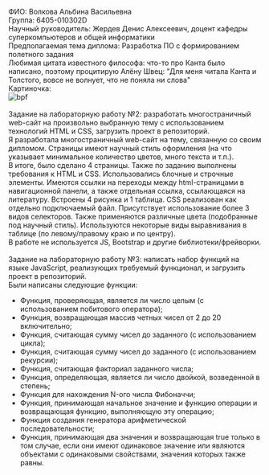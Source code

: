 ФИО: Волкова Альбина Васильевна <br />
Группа: 6405-010302D <br />
Научный руководитель: Жердев Денис Алексеевич,  доцент кафедры суперкомпьютеров и общей информатики <br />
Предполагаемая тема диплома: Разработка ПО с формированием полетного задания <br />
Любимая цитата известного философа: что-то про Канта было написано, поэтому процитирую Алёну Швец: "Для меня читала Канта и Толстого, вовсе не волнует, что не поняла ни слова" <br />
Картиночка: <br /> 
![bpf](https://github.com/user-attachments/assets/16c9a7d0-fb4b-4693-bf73-390f1b1bef81)
<br /> <br />
Задание на лабораторную работу №2: разработать многостраничный web-сайт на произвольно выбранную тему с использованием технологий HTML и CSS, загрузить проект в репозиторий. <br />
Я разработала многостраничный web-сайт на тему, связанную со своим дипломом. Страницы имеют научный стиль оформления (на что указывает минимальное количество цветов, много текста и т.п.). <br />
В итоге, было сделано 4 страницы. Также по заданию выполнены требования к HTML и CSS. Использовались блочные и строчные элементы. Имеются ссылки на переходы между html-страницами в навигационной панели,
а также отдельная ссылка, ссылающаяся на литературу. Встроены 4 рисунка и 1 таблица. CSS реализован как отдельно подключаемый файл. Присутствует использование более 3 видов селекторов.
Также применяются различные цвета (подобранные под научный стиль). Используются некоторые виды выравнивания в таблице (по левому/правому краю и по центру). <br />
В работе не используется JS, Bootstrap и другие библиотеки/фрейворки.
<br /> <br />
Задание на лабораторную работу №3: написать набор функций на языке JavaScript, реализующих требуемый функционал, и загрузить проект в репозиторий. <br />
Были написаны следующие функции: <br />
- Функция, проверяющая, является ли число целым (с использованием побитового оператора); <br />
- Функция, возвращающая массив четных чисел от 2 до 20 включительно; <br />
- Функция, считающая сумму чисел до заданного (с использованием цикла); <br />
- Функция, считающая сумму чисел до заданного (с использованием рекурсии); <br />
- Функция, считающая факториал заданного числа; <br />
- Функция, определяющая, является ли число двойкой, возведенной в степень; <br />
- Функция для нахождения N-ого числа Фибоначчи; <br />
- Функция, принимающая начальное значение и функцию операции и возвращающая функцию, выполняющую эту операцию; <br />
- Функция создания генератора арифметической последовательности; <br />
- Функция, принимающая два значения и возвращающая true только в том случае, если они имеют одинаковое значение или являются объектами с одинаковыми свойствами, значения которых также равны. <br />
